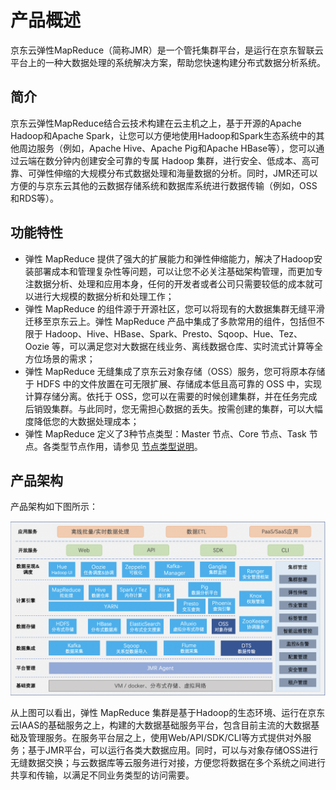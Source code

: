 # 产品概述

京东云弹性MapReduce（简称JMR）是一个管托集群平台，是运行在京东智联云平台上的一种大数据处理的系统解决方案，帮助您快速构建分布式数据分析系统。

## 简介

京东云弹性MapReduce结合云技术构建在云主机之上，基于开源的Apache Hadoop和Apache Spark，让您可以方便地使用Hadoop和Spark生态系统中的其他周边服务（例如，Apache Hive、Apache Pig和Apache HBase等），您可以通过云端在数分钟内创建安全可靠的专属 Hadoop 集群，进行安全、低成本、高可靠、可弹性伸缩的大规模分布式数据处理和海量数据的分析。同时，JMR还可以方便的与京东云其他的云数据存储系统和数据库系统进行数据传输（例如，OSS和RDS等）。

## 功能特性

- 弹性 MapReduce 提供了强大的扩展能力和弹性伸缩能力，解决了Hadoop安装部署成本和管理复杂性等问题，可以让您不必关注基础架构管理，而更加专注数据分析、处理和应用本身，任何的开发者或者公司只需要较低的成本就可以进行大规模的数据分析和处理工作；
- 弹性 MapReduce 的组件源于开源社区，您可以将现有的大数据集群无缝平滑迁移至京东云上。弹性 MapReduce 产品中集成了多款常用的组件，包括但不限于 Hadoop、Hive、HBase、Spark、Presto、Sqoop、Hue、Tez、Oozie 等，可以满足您对大数据在线业务、离线数据仓库、实时流式计算等全方位场景的需求；
- 弹性 MapReduce 无缝集成了京东云对象存储（OSS）服务，您可将原本存储于 HDFS 中的文件放置在可无限扩展、存储成本低且高可靠的 OSS 中，实现计算存储分离。依托于 OSS，您可以在需要的时候创建集群，并在任务完成后销毁集群。与此同时，您无需担心数据的丢失。按需创建的集群，可以大幅度降低您的大数据处理成本；
- 弹性 MapReduce 定义了3种节点类型：Master 节点、Core 节点、Task 节点。各类型节点作用，请参见 [节点类型说明](./Node-Desc.md)。

## 产品架构

产品架构如下图所示：

![控制台](../../../../image/jmr/architecture.png)

从上图可以看出，弹性 MapReduce 集群是基于Hadoop的生态环境、运行在京东云IAAS的基础服务之上，构建的大数据基础服务平台，包含目前主流的大数据基础及管理服务。在服务平台层之上，使用Web/API/SDK/CLI等方式提供对外服务；基于JMR平台，可以运行各类大数据应用。同时，可以与对象存储OSS进行无缝数据交换；与云数据库等云服务进行对接，方便您将数据在多个系统之间进行共享和传输，以满足不同业务类型的访问需要。
